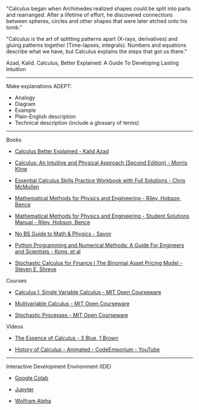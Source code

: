 "Calculus began when Archimedes realized shapes could be split into parts and rearranged.​ After a lifetime of effort, he discovered connections between spheres, circles and other shapes that were later etched onto his tomb."

"Calculus is the art of splitting patterns apart (X-rays, derivatives) and gluing patterns together (Time-lapses, integrals). Numbers and equations describe what we have, but Calculus explains the steps that got us there."

Azad, Kalid. Calculus, Better Explained: A Guide To Developing Lasting Intuition 

_ _ _ _ 

Make explanations ADEPT:
* Analogy
* Diagram
* Example
* Plain-English description
* Technical description (include a glossary of terms)

- - - -

Books

* [Calculus Better Explained - Kalid Azad](https://betterexplained.com/guides/calculus/)

* [Calculus: An Intuitive and Physical Approach (Second Edition) - Morris Kline](https://m.doverpublications.com/0486134768.html)

* [Essential Calculus Skills Practice Workbook with Full Solutions - Chris McMullen](https://www.mcleanandeakin.com/book/9781941691243)

* [Mathematical Methods for Physics and Engineering - Riley, Hobson, Bence](https://www.cambridge.org/core/books/mathematical-methods-for-physics-and-engineering/911A43AE1CF224743D32707FCC4AE0EB)

* [Mathematical Methods for Physics and Engineering - Student Solutions Manual - Riley, Hobson, Bence](https://www.cambridge.org/highereducation/books/student-solution-manual-for-mathematical-methods-for-physics-and-engineering-third-edition/1D37BB529AEA8F3DA59E31EC7C7039C0?chapterId=CBO9780511816130A009#contents)

* [No BS Guide to Math & Physics - Savov](https://nobsmath.com)

* [Python Programming and Numerical Methods: A Guide For Engineers and Scientists - Kong, et al](https://pythonnumericalmethods.berkeley.edu/notebooks/Index.html)

* [Stochastic Calculus for Finance I
The Binomial Asset Pricing Model - Steven E. Shreve](https://link.springer.com/book/10.1007/978-0-387-22527-2)

Courses

* [Calculus I: Single Variable Calculus - MIT Open Courseware](https://ocw.mit.edu/courses/18-01-calculus-i-single-variable-calculus-fall-2020/)

* [Multivariable Calculus - MIT Open Courseware](https://ocw.mit.edu/courses/18-02-multivariable-calculus-spring-2006/)

* [Stochastic Processes - MIT Open Courseware](https://ocw.mit.edu/courses/15-070j-advanced-stochastic-processes-fall-2013/)

Videos

* [The Essence of Calculus - 3 Blue, 1 Brown](https://youtube.com/playlist?list=PLZHQObOWTQDMsr9K-rj53DwVRMYO3t5Yr&si=QoeIj4TEmHCTNSQB)

* [History of Calculus - Animated - CodeEmporium - YouTube](https://youtu.be/IMj5dgGWxSM?si=nLDMWSSfiPK151Zd)

- - - -

Interactive Development Environment (IDE)

* [Google Colab](https://colab.research.google.com)

* [Jupyter](https://jupyter.org)

* [Wolfram Alpha](https://www.wolframalpha.com)
